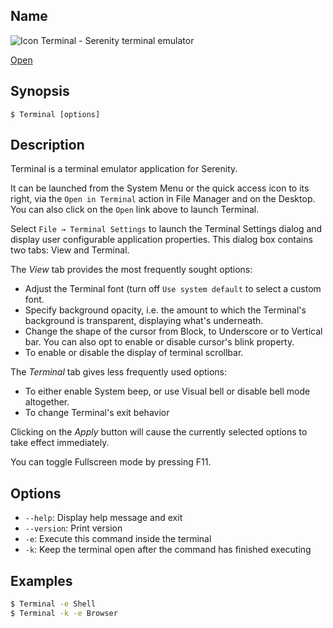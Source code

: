## Name

![Icon](/res/icons/16x16/app-terminal.png) Terminal - Serenity terminal emulator

[Open](file:///bin/Terminal)

## Synopsis

```**sh
$ Terminal [options]
```

## Description

Terminal is a terminal emulator application for Serenity.

It can be launched from the System Menu or the quick access icon to its right, via the `Open in Terminal` action in File Manager and on the Desktop. You can also click on the `Open` link above to launch Terminal.

Select `File → Terminal Settings` to launch the Terminal Settings dialog and display user configurable application properties. This dialog box contains two tabs: View and Terminal.

The *View* tab provides the most frequently sought options:
* Adjust the Terminal font (turn off `Use system default` to select a custom font.
* Specify background opacity, i.e. the amount to which the Terminal's background is transparent, displaying what's underneath.
* Change the shape of the cursor from Block, to Underscore or to Vertical bar. You can also opt to enable or disable cursor's blink property.
* To enable or disable the display of terminal scrollbar.

The *Terminal* tab gives less frequently used options:
* To either enable System beep, or use Visual bell or disable bell mode altogether.
* To change Terminal's exit behavior

Clicking on the *Apply* button will cause the currently selected options to take effect immediately.

You can toggle Fullscreen mode by pressing F11.

## Options

* `--help`: Display help message and exit
* `--version`: Print version
* `-e`: Execute this command inside the terminal
* `-k`: Keep the terminal open after the command has finished executing

## Examples

```sh
$ Terminal -e Shell
$ Terminal -k -e Browser
```
